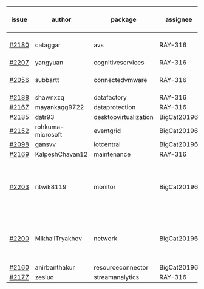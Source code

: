| issue | author | package | assignee | bot advice | created date of issue | target release date | date from target |
| ------ | ------ | ------ | ------ | ------ | ------ | ------ | :-----: |
| [#2180](https://github.com/Azure/sdk-release-request/issues/2180) | cataggar | avs | RAY-316 | delay for a long time   | 10-26 | 11-15 |   |
| [#2207](https://github.com/Azure/sdk-release-request/issues/2207) | yangyuan | cognitiveservices | RAY-316 |   | 11-03 | 11-15 |   |
| [#2056](https://github.com/Azure/sdk-release-request/issues/2056) | subbartt | connectedvmware | RAY-316 |   release date < 2 ! <br> | 10-02 | 11-05 | 0 |
| [#2188](https://github.com/Azure/sdk-release-request/issues/2188) | shawnxzq | datafactory | RAY-316 |   | 10-29 | 11-15 |   |
| [#2167](https://github.com/Azure/sdk-release-request/issues/2167) | mayankagg9722 | dataprotection | RAY-316 |   | 10-25 | 11-08 |   |
| [#2185](https://github.com/Azure/sdk-release-request/issues/2185) | datr93 | desktopvirtualization | BigCat20196 |   | 10-27 | 11-10 |   |
| [#2152](https://github.com/Azure/sdk-release-request/issues/2152) | rohkuma-microsoft | eventgrid | BigCat20196 |   | 10-21 | 10-22 |   |
| [#2098](https://github.com/Azure/sdk-release-request/issues/2098) | gansvv | iotcentral | BigCat20196 |   | 10-12 | 11-01 |   |
| [#2169](https://github.com/Azure/sdk-release-request/issues/2169) | KalpeshChavan12 | maintenance | RAY-316 |   | 10-25 | 10-29 |   |
| [#2203](https://github.com/Azure/sdk-release-request/issues/2203) | ritwik8119 | monitor | BigCat20196 | new comment for author. release date < 2 ! <br> | 11-02 | 11-05 | 0 |
| [#2200](https://github.com/Azure/sdk-release-request/issues/2200) | MikhailTryakhov | network | BigCat20196 | new issue and better to confirm quickly. | 11-02 | 11-09 |   |
| [#2160](https://github.com/Azure/sdk-release-request/issues/2160) | anirbanthakur | resourceconnector | BigCat20196 |   | 10-22 | 11-08 |   |
| [#2177](https://github.com/Azure/sdk-release-request/issues/2177) | zesluo | streamanalytics | RAY-316 |   | 10-26 | 11-09 |   |

